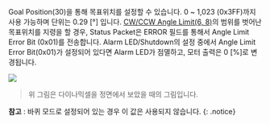 Goal Position(30)을 통해 목표위치를 설정할 수 있습니다. 0 ~ 1,023 (0x3FF)까지 사용 가능하며 단위는 0.29 [&deg;] 입니다.
[CW/CCW Angle Limit(6, 8)](#cwccw-angle-limit6-8)의 범위를 벗어난 목표위치를 지령을 할 경우, Status Packet은 ERROR 필드를 통해서 Angle Limit Error Bit (0x01)를 전송합니다. Alarm LED/Shutdown의 설정 중에서 Angle Limit Error Bit(0x01)가 설정되어 있다면 Alarm LED가 점멸하고, 모터 출력은 0 [%]로 변경됩니다.

![](/assets/images/dxl/dx/dx_series_goal_position.png)

> 위 그림은 다이나믹셀을 정면에서 보았을 때의 그림입니다.

**참고** : 바퀴 모드로 설정되어 있는 경우 이 값은 사용되지 않습니다.
{: .notice}
